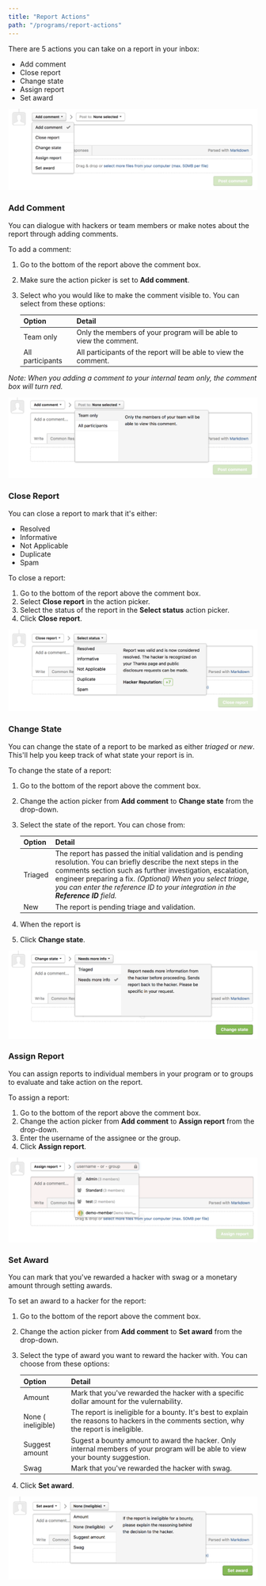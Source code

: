 ```yaml
---
title: "Report Actions"
path: "/programs/report-actions"
---
```


There are 5 actions you can take on a report in your inbox:
* Add comment
* Close report
* Change state
* Assign report
* Set award

![report-actions](./images/report-actions-1.png)

### Add Comment
You can dialogue with hackers or team members or make notes about the report through adding comments. 

To add a comment:
1) Go to the bottom of the report above the comment box.
2) Make sure the action picker is set to **Add comment**. 
3) Select who you would like to make the comment visible to. You can select from these options:

   Option | Detail
   ------ | -------
   Team only | Only the members of your program will be able to view the comment.
   All participants | All participants of the report will be able to view the comment.

*Note: When you adding a comment to your internal team only, the comment box will turn red.*

![report-actions-2](./images/report-action-2.png)

### Close Report
You can close a report to mark that it's either:
* Resolved
* Informative
* Not Applicable
* Duplicate
* Spam 

To close a report:
1) Go to the bottom of the report above the comment box.
2) Select **Close report** in the action picker.
3) Select the status of the report in the **Select status** action picker. 
4) Click **Close report**. 

![report-action-3](./images/report-actions-3.png)

### Change State
You can change the state of a report to be marked as either *triaged* or *new*. This'll help you keep track of what state your report is in. 

To change the state of a report:
1) Go to the bottom of the report above the comment box.
2) Change the action picker from **Add comment** to **Change state** from the drop-down.  
3) Select the state of the report. You can chose from:
   
   Option | Detail
   ------ | -------
   Triaged | The report has passed the initial validation and is pending resolution. You can briefly describe the next steps in the comments section such as further investigation, escalation, engineer preparing a fix. *(Optional) When you select triage, you can enter the reference ID to your integration in the **Reference ID** field.* 
   New | The report is pending triage and validation. 
   
4) When the report is 
   
4) Click **Change state**. 

![report-action-5](./images/report-action-5.png)

### Assign Report
You can assign reports to individual members in your program or to groups to evaluate and take action on the report. 

To assign a report:
1) Go to the bottom of the report above the comment box.
2) Change the action picker from **Add comment** to **Assign report** from the drop-down.  
3) Enter the username of the assignee or the group. 
4) Click **Assign report**. 

![assign report](./images/assign-report.png)

### Set Award
You can mark that you've rewarded a hacker with swag or a monetary amount through setting awards.

To set an award to a hacker for the report:
1) Go to the bottom of the report above the comment box.
2) Change the action picker from **Add comment** to **Set award** from the drop-down.  
3) Select the type of award you want to reward the hacker with. You can choose from these options: 

   Option | Detail
   ------ | ------
   Amount | Mark that you've rewarded the hacker with a specific dollar amount for the vulernability. 
   None ( ineligible) | The report is ineligible for a bounty. It's best to explain the reasons to hackers in the comments section, why the report is ineligible. 
   Suggest amount | Sugest a bounty amount to award the hacker. Only internal members of your program will be able to view your bounty suggestion. 
   Swag | Mark that you've rewarded the hacker with swag. 
 
 4) Click **Set award**. 
 
 ![report-action-4](./images/report-action-4.png)
